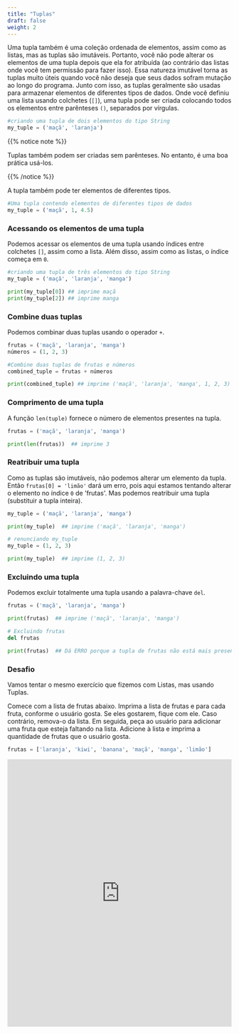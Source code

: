 ```yaml
---
title: "Tuplas"
draft: false
weight: 2
---
```


Uma tupla também é uma coleção ordenada de elementos, assim como as listas, mas as tuplas são imutáveis. Portanto, você não pode alterar os elementos de uma tupla depois que ela for atribuída (ao contrário das listas onde você tem permissão para fazer isso). Essa natureza imutável torna as tuplas muito úteis quando você não deseja que seus dados sofram mutação ao longo do programa. Junto com isso, as tuplas geralmente são usadas para armazenar elementos de diferentes tipos de dados. Onde você definiu uma lista usando colchetes (`[]`), uma tupla pode ser criada colocando todos os elementos entre parênteses `()`, separados por vírgulas.

```python
#criando uma tupla de dois elementos do tipo String
my_tuple = ('maçã', 'laranja')
```

{{% notice note %}}

Tuplas também podem ser criadas sem parênteses. No entanto, é uma boa prática usá-los.

{{% /notice %}}

A tupla também pode ter elementos de diferentes tipos.

```python
#Uma tupla contendo elementos de diferentes tipos de dados
my_tuple = ('maçã', 1, 4.5)
```

### Acessando os elementos de uma tupla

Podemos acessar os elementos de uma tupla usando índices entre colchetes `[]`, assim como a lista. Além disso, assim como as listas, o índice começa em `0`.

```python
#criando uma tupla de três elementos do tipo String
my_tuple = ('maçã', 'laranja', 'manga')

print(my_tuple[0]) ## imprime maçã
print(my_tuple[2]) ## imprime manga
```

### Combine duas tuplas

Podemos combinar duas tuplas usando o operador `+`.

```python
frutas = ('maçã', 'laranja', 'manga')
números = (1, 2, 3)

#Combine duas tuplas de frutas e números
combined_tuple = frutas + números

print(combined_tuple) ## imprime ('maçã', 'laranja', 'manga', 1, 2, 3)
```

### Comprimento de uma tupla

A função `len(tuple)` fornece o número de elementos presentes na tupla.

```python
frutas = ('maçã', 'laranja', 'manga')

print(len(frutas))  ## imprime 3
```

### Reatribuir uma tupla

Como as tuplas são imutáveis, não podemos alterar um elemento da tupla. Então `frutas[0] = 'limão'` dará um erro, pois aqui estamos tentando alterar o elemento no índice `0` de 'frutas'.
Mas podemos reatribuir uma tupla (substituir a tupla inteira).

```python
my_tuple = ('maçã', 'laranja', 'manga')

print(my_tuple)  ## imprime ('maçã', 'laranja', 'manga')

# renunciando my_tuple
my_tuple = (1, 2, 3) 

print(my_tuple)  ## imprime (1, 2, 3)
```

### Excluindo uma tupla

Podemos excluir totalmente uma tupla usando a palavra-chave `del`.


```python
frutas = ('maçã', 'laranja', 'manga')

print(frutas)  ## imprime ('maçã', 'laranja', 'manga')

# Excluindo frutas
del frutas 

print(frutas)  ## Dá ERRO porque a tupla de frutas não está mais presente
```

### Desafio
Vamos tentar o mesmo exercício que fizemos com Listas, mas usando Tuplas.

Comece com a lista de frutas abaixo. Imprima a lista de frutas e para cada fruta, conforme o usuário gosta. Se eles gostarem, fique com ele. Caso contrário, remova-o da lista. Em seguida, peça ao usuário para adicionar uma fruta que esteja faltando na lista. Adicione à lista e imprima a quantidade de frutas que o usuário gosta.

```python
frutas = ['laranja', 'kiwi', 'banana', 'maçã', 'manga', 'limão']
```

<iframe src="https://trinket.io/embed/python/b238d85d0d" width="100%" height="600" frameborder="0" marginwidth="0" marginheight="0" allowfullscreen></iframe>